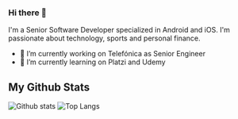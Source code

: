 ### Hi there 👋
I'm a Senior Software Developer specialized in Android and iOS. I'm passionate about technology, sports and personal finance.

<!--
**bravoborja/bravoborja** is a ✨ _special_ ✨ repository because its `README.md` (this file) appears on your GitHub profile.

Here are some ideas to get you started:
- 👯 I’m looking to collaborate on ...
- 🤔 I’m looking for help with ...
- 💬 Ask me about ...
- 📫 How to reach me: ...
- 😄 Pronouns: ...
- ⚡ Fun fact: ...
-->
- 🔭 I’m currently working on Telefónica as Senior Engineer
- 🌱 I’m currently learning on Platzi and Udemy

## My Github Stats
![Github stats](https://github-readme-stats.vercel.app/api?username=bravoborja&count_private=true&show_icons=true&include_all_commits=true)
![Top Langs](https://github-readme-stats.vercel.app/api/top-langs/?username=bravoborja&layout=compact)
